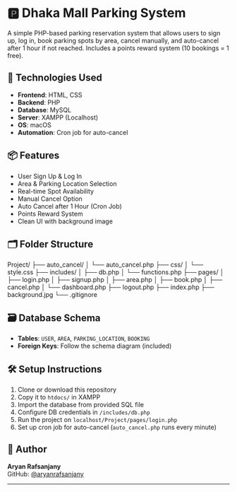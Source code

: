 # 🅿️ Dhaka Mall Parking System

A simple PHP-based parking reservation system that allows users to sign up, log in, book parking spots by area, cancel manually, and auto-cancel after 1 hour if not reached. Includes a points reward system (10 bookings = 1 free).

## 🔧 Technologies Used

- **Frontend**: HTML, CSS
- **Backend**: PHP
- **Database**: MySQL
- **Server**: XAMPP (Localhost)
- **OS**: macOS
- **Automation**: Cron job for auto-cancel

## 📦 Features

- User Sign Up & Log In
- Area & Parking Location Selection
- Real-time Spot Availability
- Manual Cancel Option
- Auto Cancel after 1 Hour (Cron Job)
- Points Reward System
- Clean UI with background image

## 🗂️ Folder Structure

Project/
├── auto_cancel/
│ └── auto_cancel.php
├── css/
│ └── style.css
├── includes/
│ ├── db.php
│ └── functions.php
├── pages/
│ ├── login.php
│ ├── signup.php
│ ├── area.php
│ ├── book.php
│ ├── cancel.php
│ └── dashboard.php
├── logout.php
├── index.php
├── background.jpg
└── .gitignore


## 🗃️ Database Schema

- **Tables**: `USER`, `AREA`, `PARKING_LOCATION`, `BOOKING`
- **Foreign Keys**: Follow the schema diagram (included)

## 🛠 Setup Instructions

1. Clone or download this repository
2. Copy it to `htdocs/` in XAMPP
3. Import the database from provided SQL file
4. Configure DB credentials in `/includes/db.php`
5. Run the project on `localhost/Project/pages/login.php`
6. Set up cron job for auto-cancel (`auto_cancel.php` runs every minute)

## 📝 Author

**Aryan Rafsanjany**  
GitHub: [@aryanrafsanjany](https://github.com/aryanrafsanjany)

---

